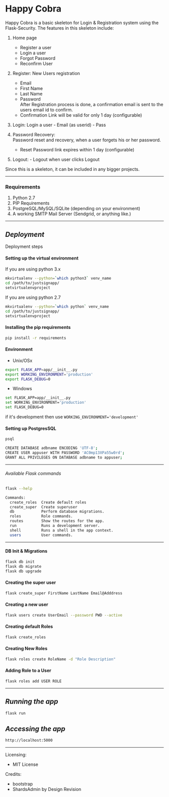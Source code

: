 # Happy Cobra

Happy Cobra is a basic skeleton for Login & Registration system using the Flask-Security. The features in this skeleton include:

1) Home page 
    - Register a user
    - Login a user
    - Forgot Password
    - Reconfirm User

2) Register: New Users registration
    - Email
    - First Name
    - Last Name
    - Password  
 After Registration process is done, a confirmation email is sent to the users email id to confirm.  
    - Confirmation Link will be valid for only 1 day (configurable)

3) Login: Login a user 
        - Email (as userid)
        - Pass

4) Password Recovery:  
    Password reset and recovery, when a user forgets his or her password.  
    - Reset Password link expires within 1 day (configurable)

5) Logout:
        - Logout when user clicks Logout

Since this is a skeleton, it can be included in any bigger projects.

---

### Requirements
1. Python 2.7
2. PIP Requirements
3. PostgreSQL/MySQL/SQLite (depending on your environment)
4. A working SMTP Mail Server (Sendgrid, or anything like.)

---
## *Deployment*

Deployment steps

#### Setting up the virtual environment
If you are using python 3.x
```bash
mkvirtualenv --python=`which python3` venv_name
cd /path/to/justsignapp/
setvirtualenvproject
```
If you are using python 2.7
```bash
mkvirtualenv --python=`which python` venv_name
cd /path/to/justsignapp/
setvirtualenvproject
```

#### Installing the pip requirements
```bash
pip install -r requirements
```

#### Environment
* Unix/OSx
```bash
export FLASK_APP=app/__init__.py
export WORKING_ENVIRONMENT='production'
export FLASK_DEBUG=0
```
* Windows
```bash
set FLASK_APP=app/__init__.py
set WORKING_ENVIRONMENT='production'
set FLASK_DEBUG=0
```

if it's development then use `WORKING_ENVIRONMENT='development'`

#### Setting up PostgresSQL
```bash
psql

CREATE DATABASE adbname ENCODING 'UTF-8';
CREATE USER appuser WITH PASSWORD 'AC0mp13XPa55w0rd';
GRANT ALL PRIVILEGES ON DATABASE adbname to appuser;
```
---

###### *Available Flask commands*
```bash
flask --help

Commands:
  create_roles  Create default roles
  create_super  Create superuser
  db            Perform database migrations.
  roles         Role commands.
  routes        Show the routes for the app.
  run           Runs a development server.
  shell         Runs a shell in the app context.
  users         User commands.
```
---
#### DB Init & Migrations
```bash
flask db init
flask db migrate
flask db upgrade
```

#### Creating the super user
```bash
flask create_super FirstName LastName Email@Adddress
```

#### Creating a new user
```bash
flask users create UserEmail --password PWD --active
```

#### Creating default Roles
```bash
flask create_roles
```

#### Creating New Roles
```bash
flask roles create RoleName -d "Role Description"
```

#### Adding Role to a User
```bash
flask roles add USER ROLE
```
---
## *Running the app*
```bash
flask run
```

## *Accessing the app*
```bash
http://localhost:5000
```

---
Licensing:  
- MIT License

Credits:
- bootstrap
- ShardsAdmin by Design Revision